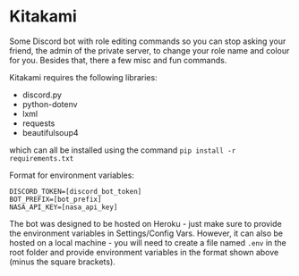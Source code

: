 # Kitakami

Some Discord bot with role editing commands so you can stop asking your friend, the admin of the private server, to change your role name and colour for you. Besides that, there a few misc and fun commands.

Kitakami requires the following libraries:
- discord.py
- python-dotenv
- lxml
- requests
- beautifulsoup4

which can all be installed using the command `pip install -r requirements.txt`

Format for environment variables:
```
DISCORD_TOKEN=[discord_bot_token]
BOT_PREFIX=[bot_prefix]
NASA_API_KEY=[nasa_api_key]
```

The bot was designed to be hosted on Heroku - just make sure to provide the environment variables in Settings/Config Vars. However, it can also be hosted on a local machine - you will need to create a file named `.env` in the root folder and provide environment variables in the format shown above (minus the square brackets).
